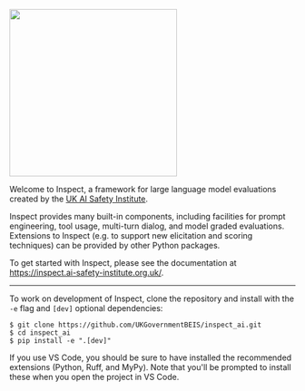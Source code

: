 [<img width="295" src="https://inspect.ai-safety-institute.org.uk/images/aisi-logo.png" />](https://www.gov.uk/government/organisations/ai-safety-institute)

Welcome to Inspect, a framework for large language model evaluations created by the [UK AI Safety Institute](https://www.gov.uk/government/organisations/ai-safety-institute).

Inspect provides many built-in components, including facilities for prompt engineering, tool usage, multi-turn dialog, and model graded evaluations. Extensions to Inspect (e.g. to support new elicitation and scoring techniques) can be provided by other Python packages.

To get started with Inspect, please see the documentation at <https://inspect.ai-safety-institute.org.uk/>.

***



To work on development of Inspect, clone the repository and install with the `-e` flag and `[dev]` optional dependencies:

```         
$ git clone https://github.com/UKGovernmentBEIS/inspect_ai.git
$ cd inspect_ai
$ pip install -e ".[dev]"
```

If you use VS Code, you should be sure to have installed the recommended extensions (Python, Ruff, and MyPy). Note that you'll be prompted to install these when you open the project in VS Code.
